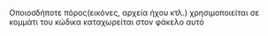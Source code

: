Οποιοσδήποτε πόρος(εικόνες, αρχεία ήχου κτλ.) χρησιμοποιείται
σε κομμάτι του κώδικα καταχωρείται στον φάκελο αυτό
